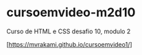 # cursoemvideo-m2d10
 Curso de HTML e CSS  desafio 10, modulo 2
 
[https://mvrakami.github.io/cursoemvideo1/]
